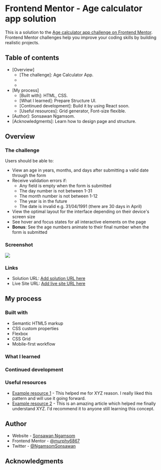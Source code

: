 # Frontend Mentor - Age calculator app solution

This is a solution to the [Age calculator app challenge on Frontend Mentor](https://www.frontendmentor.io/challenges/age-calculator-app-dF9DFFpj-Q). Frontend Mentor challenges help you improve your coding skills by building realistic projects.

## Table of contents

- [Overview]
  - [The challenge]: Age Calculator App.
  - [Screenshot]: none.
  - [Links]: soon.
- [My process]
  - [Built with]: HTML, CSS.
  - [What I learned]: Prepare Structure UI.
  - [Continued development]: Build it by using React soon.
  - [Useful resources]: Grid generator, Font-size flexible.
- [Author]: Sonsawan Ngamsom.
- [Acknowledgments]: Learn how to design page and structure.

## Overview

### The challenge

Users should be able to:

- View an age in years, months, and days after submitting a valid date through the form
- Receive validation errors if:
  - Any field is empty when the form is submitted
  - The day number is not between 1-31
  - The month number is not between 1-12
  - The year is in the future
  - The date is invalid e.g. 31/04/1991 (there are 30 days in April)
- View the optimal layout for the interface depending on their device's screen size
- See hover and focus states for all interactive elements on the page
- **Bonus**: See the age numbers animate to their final number when the form is submitted

### Screenshot

![](./screenshot.jpg)

### Links

- Solution URL: [Add solution URL here]()
- Live Site URL: [Add live site URL here]()

## My process

### Built with

- Semantic HTML5 markup
- CSS custom properties
- Flexbox
- CSS Grid
- Mobile-first workflow

### What I learned

### Continued development

### Useful resources

- [Example resource 1](https://www.example.com) - This helped me for XYZ reason. I really liked this pattern and will use it going forward.
- [Example resource 2](https://www.example.com) - This is an amazing article which helped me finally understand XYZ. I'd recommend it to anyone still learning this concept.

## Author

- Website - [Sonsawan Ngamsom](https://www.linkedin.com/in/murphy6867/)
- Frontend Mentor - [@murphy6867](https://www.frontendmentor.io/profile/murphy6867)
- Twitter - [@NgamsomSonsawan](https://twitter.com/NgamsomSonsawan)

## Acknowledgments
